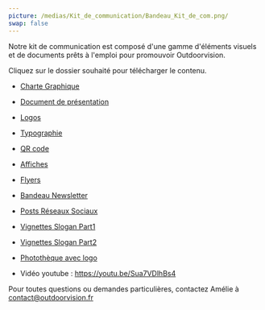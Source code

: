 ```yaml
---
picture: /medias/Kit_de_communication/Bandeau_Kit_de_com.png/
swap: false
---
```


<p>Notre kit de communication est composé d'une gamme d'éléments visuels et de documents prêts à l'emploi pour promouvoir Outdoorvision.</p>

<p>Cliquez sur le dossier souhaité pour télécharger le contenu.</p>

- [Charte Graphique](/medias/Kit_de_communication/Charte_graphique_Outdoorvision.pdf)
  
<p></p>
  
- [Document de présentation](/medias/Kit_de_communication/12_DOCUMENT_DE_PRESENTATION.zip)
  
<p></p>

- [Logos](/medias/Kit_de_communication/02_LOGOS_OUTDOORVISION.zip)

<p></p>

- [Typographie](/medias/Kit_de_communication/03_TYPOGRAPHIE_OUTDOORVISION.zip)

<p></p>

- [QR code](/medias/Kit_de_communication/09_QR_CODE_OUTDOORVISION.zip)

<p></p>

- [Affiches](/medias/Kit_de_communication/04_AFFICHES_OUTDOORVISION.zip)

<p></p>

- [Flyers](/medias/Kit_de_communication/05_FLYERS_OUTDOORVISION.zip)

<p></p>

- [Bandeau Newsletter](/medias/Kit_de_communication/06_BANDEAU_NEWSLETTER_OUTDOORVISION.zip)

<p></p>

- [Posts Réseaux Sociaux](/medias/Kit_de_communication/07_POSTS_RESEAUX_SOCIAUX_OUTDOORVISION.zip)

<p></p>

- [Vignettes Slogan Part1](/medias/Kit_de_communication/08_VIGNETTES_SLOGANS_OUTDOORVISION.zip)

  <p></p>
  
- [Vignettes Slogan Part2](/medias/Kit_de_communication/08_VIGNETTES_SLOGANS_OUTDOORVISION2.zip)

<p></p>

- [Photothèque avec logo](/medias/Kit_de_communication/11_PHOTOTHEQUE_AVEC_LOGO_OUTDOORVISION.zip)
  
<p></p>

- Vidéo youtube : https://youtu.be/Sua7VDlhBs4


Pour toutes questions ou demandes particulières, contactez Amélie à contact@outdoorvision.fr




